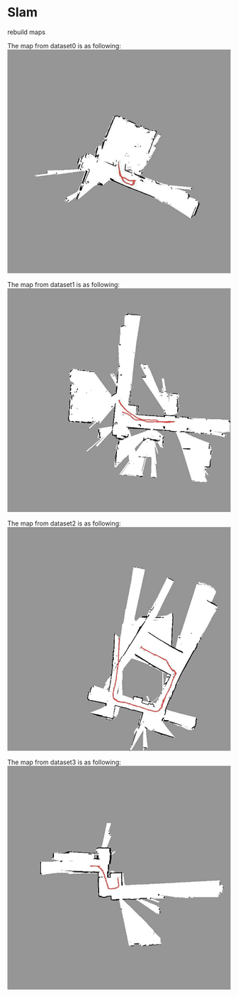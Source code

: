 # Slam
rebuild maps

The map from dataset0 is as following:
![image](https://github.com/ScorpLin/Slam/blob/master/images/dataset0.jpg)

The map from dataset1 is as following:
![image](https://github.com/ScorpLin/Slam/blob/master/images/dataset1.jpg)

The map from dataset2 is as following:
![image](https://github.com/ScorpLin/Slam/blob/master/images/dataset2.jpg)

The map from dataset3 is as following:
![image](https://github.com/ScorpLin/Slam/blob/master/images/dataset3.jpg)
